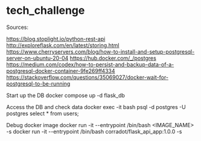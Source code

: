 # tech_challenge
Sources:

https://blog.stoplight.io/python-rest-api
http://exploreflask.com/en/latest/storing.html
https://www.cherryservers.com/blog/how-to-install-and-setup-postgresql-server-on-ubuntu-20-04
https://hub.docker.com/_/postgres
https://medium.com/codex/how-to-persist-and-backup-data-of-a-postgresql-docker-container-9fe269ff4334
https://stackoverflow.com/questions/35069027/docker-wait-for-postgresql-to-be-running

Start up the DB
docker compose up -d flask_db

Access the DB and check data
docker exec -it <your-postgres-container-id> bash
psql -d postgres -U postgres
select * from users;

Debug docker image
docker run -it --entrypoint /bin/bash <IMAGE_NAME> -s
docker run -it --entrypoint /bin/bash corradot/flask_api_app:1.0.0 -s